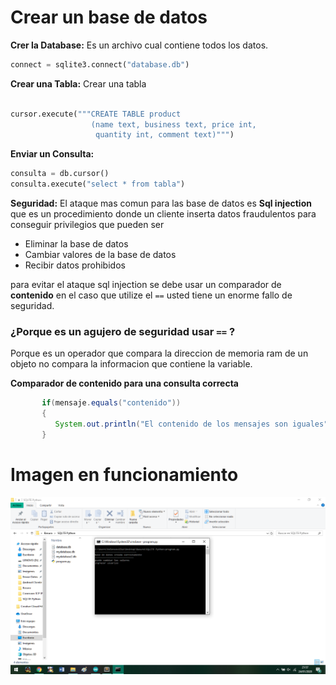 # Crear un base de datos


**Crer la Database:** Es un archivo cual contiene todos los datos.

```python
connect = sqlite3.connect("database.db")
```

**Crear una Tabla:** Crear una tabla

```python

cursor.execute("""CREATE TABLE product
                  (name text, business text, price int, 
                   quantity int, comment text)""")
```

**Enviar un Consulta:**

```python
consulta = db.cursor()
consulta.execute("select * from tabla")
```

**Seguridad:** El ataque mas comun para las base de datos es **Sql injection** que es un procedimiento donde un cliente inserta datos fraudulentos para conseguir privilegios que pueden ser 

* Eliminar la base de datos
* Cambiar valores de la base de datos
* Recibir datos prohibidos

para evitar el ataque sql injection se debe usar un comparador de **contenido** en el caso que utilize el ```==```  usted tiene un enorme fallo de seguridad.

### ¿Porque es un agujero de seguridad usar ```==``` ?
Porque es un operador que compara la direccion de memoria ram de un objeto no compara la informacion que contiene la variable.

**Comparador de contenido para una consulta correcta**
 
 ```java
        if(mensaje.equals("contenido"))
        {
           System.out.println("El contenido de los mensajes son iguales");
        }
 
```


# Imagen en funcionamiento

![alt text](https://github.com/IDiegoUlises/Crea-una-Base-de-Datos/blob/master/images/database.png)








